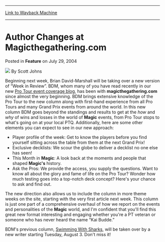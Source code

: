 
---
[Link to Wayback Machine](https://web.archive.org/web/20211015210408/https://magic.wizards.com/en/articles/archive/feature/author-changes-magicthegatheringcom-2004-07-29)

[_metadata_:wayback_url]:- "https://magic.wizards.com/en/articles/archive/feature/author-changes-magicthegatheringcom-2004-07-29"
[_metadata_:wayback_raw_url]:- "https://web.archive.org/web/20211015210408id_/https://magic.wizards.com/en/articles/archive/feature/author-changes-magicthegatheringcom-2004-07-29"
[_metadata_:wayback_capture_timestamp]:- "2021-10-15 21:04:08+00:00"
[_metadata_:publish_date]:- "2004-07-29"
[_metadata_:description]:- "Beginning next week, Brian David-Marshall will be taking over a new version of “Week in Review”. BDM, whom many of you have read recently in our new Pro Tour event coverage blog, has been with magicthegathering.com since almost the very beginning. BDM brings extensive knowledge of the Pro Tour to the new column along with first-hand experience from all Pro Tours and many Grand"
[_metadata_:generator]:- "Drupal 7 (http://drupal.org)"
---


Author Changes at Magicthegathering.com
=======================================



 Posted in **Feature**
 on July 29, 2004 






![](https://media.magic.wizards.com/styles/auth_small/public/images/person/authorpic_scottjohns.jpg)
By Scott Johns











Beginning next week, Brian David-Marshall will be taking over a new version of “Week in Review”. BDM, whom many of you have read recently in our new [Pro Tour event coverage blog](/en/articles/archive/event-coverage/blog-archive-day-2-2004-07-25), has been with **magicthegathering.com** since almost the very beginning. BDM brings extensive knowledge of the Pro Tour to the new column along with first-hand experience from all Pro Tours and many Grand Prix events from around the world. In this new column BDM goes beyond the standings and results to get at the *how* and *why* of wins and losses in the world of **Magic** events, from Pro Tour stops to what's going on at your local PTQ. Additionally, here are some other elements you can expect to see in our new approach:

* Player profile of the week: Get to know the players before you find yourself sitting across the table from them at the next Grand Prix!
* Exclusive decklists: We scour the globe to deliver a decklist no one else has seen!
* This Month in **Magic**: A look back at the moments and people that shaped **Magic's** history.
* Ask the Pros: We provide the access, you supply the questions. Want to know all about the glory and fame of life on the Pro Tour? Wonder how much testing goes into a top-notch deck concept? Here's your chance to ask and find out.

The new direction also allows us to include the column in more theme weeks on the site, starting with the very first article next week. This column is just one part of a comprehensive overhaul of how we report on the events and personalities of the **Magic** world, and I'm confident that you'll find this great new format interesting and engaging whether you're a PT veteran or someone who has never heard the name “Kai Budde.” 

BDM's previous column, [Swimming With Sharks](http://archive.wizards.com/Magic/Magazine/Article.aspx?x=mtgcom/columnarchive&column=SwimmingWithSharks), will be taken over by a new writer starting Tuesday, August 3. Don't miss it!







